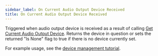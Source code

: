 ```yaml
---
sidebar_label: On Current Audio Output Device Received
title: On Current Audio Output Device Received
---
```

Triggered when audio output device is received as a result of calling [Get Current Audio Output Device](../Functions/get-current-audio-output-device). Returns the device in question or sets the returned "Is None" flag to true if there is no device currently set.

For example usage, see the [device management tutorial](../../tutorial/device-management).
